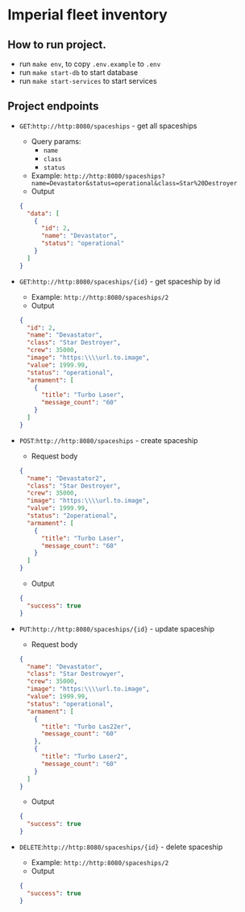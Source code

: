 # Imperial fleet inventory

## How to run project.

- run `make env`, to copy `.env.example` to `.env`
- run `make start-db` to start database
- run `make start-services` to start services

## Project endpoints

- `GET`:`http://http:8080/spaceships` - get all spaceships
    - Query params:
        - `name`
        - `class`
        - `status`
    - Example: `http://http:8080/spaceships?name=Devastator&status=operational&class=Star%20Destroyer`
    - Output
    ```json
    {
      "data": [
        {
          "id": 2,
          "name": "Devastator",
          "status": "operational"
        }
      ]
    }
    ``` 

- `GET`:`http://http:8080/spaceships/{id}` - get spaceship by id
    - Example: `http://http:8080/spaceships/2`
    - Output
    ```json
   {
      "id": 2,
      "name": "Devastator",
      "class": "Star Destroyer",
      "crew": 35000,
      "image": "https:\\\\url.to.image",
      "value": 1999.99,
      "status": "operational",
      "armament": [
        {
          "title": "Turbo Laser",
          "message_count": "60"
        }
      ]
    }
    ```

- `POST`:`http://http:8080/spaceships` - create spaceship
    - Request body
    ```json
    {
      "name": "Devastator2",
      "class": "Star Destroyer",
      "crew": 35000,
      "image": "https:\\\\url.to.image",
      "value": 1999.99,
      "status": "2operational",
      "armament": [
        {
          "title": "Turbo Laser",
          "message_count": "60"
        }
      ]
    }
    ```
    - Output
    ```json
    {
      "success": true
    }
    ```

- `PUT`:`http://http:8080/spaceships/{id}` - update spaceship
    - Request body
    ```json
    {
      "name": "Devastator",
      "class": "Star Destrowyer",
      "crew": 35000,
      "image": "https:\\\\url.to.image",
      "value": 1999.99,
      "status": "operational",
      "armament": [
        {
          "title": "Turbo Las22er",
          "message_count": "60"
        },
        {
          "title": "Turbo Laser2",
          "message_count": "60"
        }
      ]
    }
    ```
    - Output
    ```json
    {
      "success": true
    }
    ```

- `DELETE`:`http://http:8080/spaceships/{id}` - delete spaceship
  - Example: `http://http:8080/spaceships/2`
  - Output
  ```json
  {
    "success": true
  }
  ```
